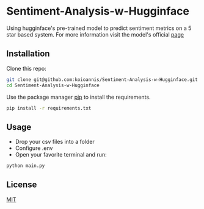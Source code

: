 # Sentiment-Analysis-w-Hugginface
Using hugginface's pre-trained model to predict sentiment metrics on a 5 star based system. For more information visit the model's official [page](https://huggingface.co/nlptown/bert-base-multilingual-uncased-sentiment)

## Installation
Clone this repo:
```sh
git clone git@github.com:koioannis/Sentiment-Analysis-w-Hugginface.git
cd Sentiment-Analysis-w-Hugginface
```
Use the package manager [pip](https://pip.pypa.io/en/stable/) to install the requirements.
```sh
pip install -r requirements.txt
```
## Usage
* Drop your csv files into a folder
* Configure .env
* Open your favorite terminal and run:
```sh
python main.py
```
## License
[MIT](https://choosealicense.com/licenses/mit/)
